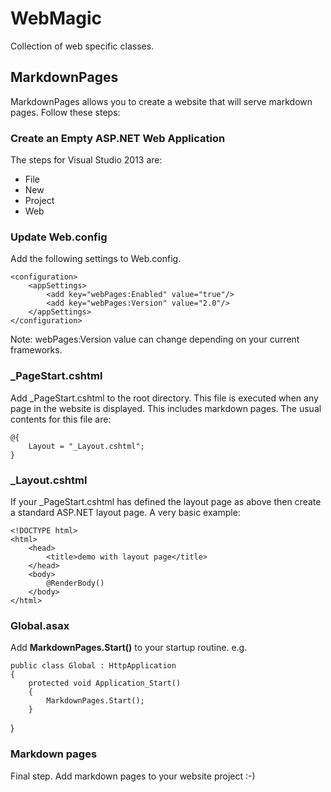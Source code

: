 # WebMagic

Collection of web specific classes.

## MarkdownPages

MarkdownPages allows you to create a website that will serve markdown pages. Follow these steps:

### Create an Empty ASP.NET Web Application

The steps for Visual Studio 2013 are:

- File
- New
- Project
- Web

### Update Web.config

Add the following settings to Web.config.

    <configuration>
        <appSettings>
            <add key="webPages:Enabled" value="true"/>
            <add key="webPages:Version" value="2.0"/>
        </appSettings>
    </configuration>

Note: webPages:Version value can change depending on your current frameworks.

### _PageStart.cshtml

Add _PageStart.cshtml to the root directory. This file is executed when any page in the website is displayed. This includes markdown pages. The usual contents for this file are:

    @{
        Layout = "_Layout.cshtml";
    }

### _Layout.cshtml

If your _PageStart.cshtml has defined the layout page as above then create a standard ASP.NET layout page. A very basic example:

    <!DOCTYPE html>
    <html>
        <head>
            <title>demo with layout page</title>
        </head>
        <body>
            @RenderBody()
        </body>
    </html>

### Global.asax

Add **MarkdownPages.Start()** to your startup routine. e.g.

    public class Global : HttpApplication
    {
        protected void Application_Start()
        {
            MarkdownPages.Start();
        }
   }

### Markdown pages

Final step. Add markdown pages to your website project :-)